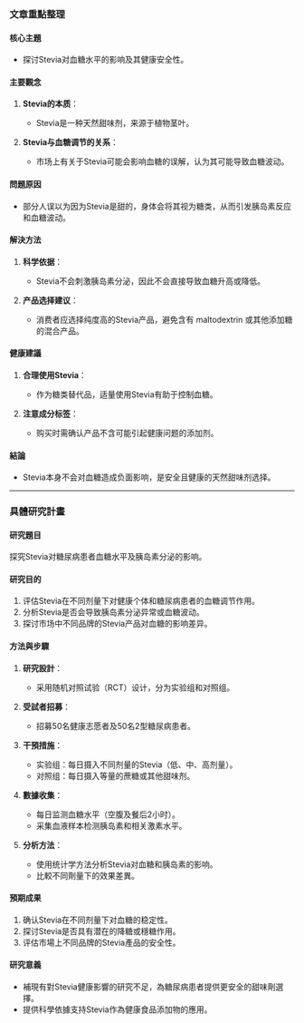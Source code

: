 ### 文章重點整理

#### 核心主題
- 探讨Stevia对血糖水平的影响及其健康安全性。

#### 主要觀念
1. **Stevia的本质**：
   - Stevia是一种天然甜味剂，来源于植物茎叶。
   
2. **Stevia与血糖调节的关系**：
   - 市场上有关于Stevia可能会影响血糖的误解，认为其可能导致血糖波动。

#### 問題原因
- 部分人误以为因为Stevia是甜的，身体会将其视为糖类，从而引发胰岛素反应和血糖波动。

#### 解決方法
1. **科学依据**：
   - Stevia不会刺激胰岛素分泌，因此不会直接导致血糖升高或降低。
   
2. **产品选择建议**：
   - 消费者应选择纯度高的Stevia产品，避免含有 maltodextrin 或其他添加糖的混合产品。

#### 健康建議
1. **合理使用Stevia**：
   - 作为糖类替代品，适量使用Stevia有助于控制血糖。
   
2. **注意成分标签**：
   - 购买时需确认产品不含可能引起健康问题的添加剂。

#### 結論
- Stevia本身不会对血糖造成负面影响，是安全且健康的天然甜味剂选择。

---

### 具體研究計畫

#### 研究題目
探究Stevia对糖尿病患者血糖水平及胰岛素分泌的影响。

#### 研究目的
1. 评估Stevia在不同剂量下对健康个体和糖尿病患者的血糖调节作用。
2. 分析Stevia是否会导致胰岛素分泌异常或血糖波动。
3. 探讨市场中不同品牌的Stevia产品对血糖的影响差异。

#### 方法與步驟
1. **研究設計**：
   - 采用随机对照试验（RCT）设计，分为实验组和对照组。
   
2. **受試者招募**：
   - 招募50名健康志愿者及50名2型糖尿病患者。
   
3. **干預措施**：
   - 实验组：每日摄入不同剂量的Stevia（低、中、高剂量）。
   - 对照组：每日摄入等量的蔗糖或其他甜味剂。
   
4. **數據收集**：
   - 每日监测血糖水平（空腹及餐后2小时）。
   - 采集血液样本检测胰岛素和相关激素水平。

5. **分析方法**：
   - 使用统计学方法分析Stevia对血糖和胰岛素的影响。
   - 比較不同劑量下的效果差異。

#### 預期成果
1. 确认Stevia在不同剂量下对血糖的稳定性。
2. 探讨Stevia是否具有潜在的降糖或穩糖作用。
3. 评估市場上不同品牌的Stevia產品的安全性。

#### 研究意義
- 補現有對Stevia健康影響的研究不足，為糖尿病患者提供更安全的甜味劑選擇。
- 提供科學依據支持Stevia作為健康食品添加物的應用。